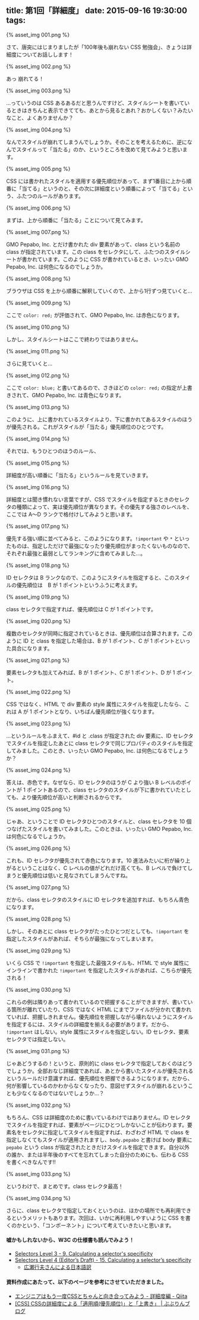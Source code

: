title: 第1回「詳細度」
date: 2015-09-16 19:30:00
tags:
---

{% asset_img 001.png %}

さて、唐突にはじまりましたが「100年後も崩れない CSS 勉強会」、きょうは詳細度についてお話しします！

{% asset_img 002.png %}

あっ 崩れてる！

{% asset_img 003.png %}

…っていうのは CSS あるあるだと思うんですけど、スタイルシートを書いているときはきちんと表示できてても、あとから見るとあれ？おかしくない？みたいなこと、よくありませんか？

{% asset_img 004.png %}

なんでスタイルが崩れてしまうんでしょうか。そのことを考えるために、逆になんでスタイルって「当たる」のか、というところを改めて見てみようと思います。

{% asset_img 005.png %}

CSS には書かれたスタイルを適用する優先順位があって、まず1番目に上から順番に「当てる」というのと、その次に詳細度という順番によって「当てる」という、ふたつのルールがあります。

{% asset_img 006.png %}

まずは、上から順番に「当たる」ことについて見てみます。

{% asset_img 007.png %}

GMO Pepabo, Inc. とだけ書かれた div 要素があって、class という名前の class が指定されています。この class をセレクタにして、ふたつのスタイルシートが書かれています。このように CSS が書かれているとき、いったい GMO Pepabo, Inc. は何色になるのでしょうか。

{% asset_img 008.png %}

ブラウザは CSS を上から順番に解釈していくので、上から1行ずつ見ていくと…

{% asset_img 009.png %}

ここで `color: red;` が評価されて、GMO Pepabo, Inc. は赤色になります。

{% asset_img 010.png %}

しかし、スタイルシートはここで終わりではありません。

{% asset_img 011.png %}

さらに見ていくと…

{% asset_img 012.png %}

ここで `color: blue;` と書いてあるので、さきほどの `color: red;` の指定が上書きされて、GMO Pepabo, Inc. は青色になります。

{% asset_img 013.png %}

このように、上に書かれているスタイルより、下に書かれてあるスタイルのほうが優先される。これがスタイルが「当たる」優先順位のひとつです。

{% asset_img 014.png %}

それでは、もうひとつのほうのルール、

{% asset_img 015.png %}

詳細度が高い順番に「当たる」というルールを見ていきます。

{% asset_img 016.png %}

詳細度とは聞き慣れない言葉ですが、CSS でスタイルを指定するときのセレクタの種類によって、実は優先順位が異なります。その優先する強さのレベルを、ここでは A〜D ランクで格付けしてみようと思います。

{% asset_img 017.png %}

優先する強い順に並べてみると、このようになります。`!important` や `*` といったものは、指定しただけで最強になったり優先順位がまったくないものなので、それぞれ最強と最弱としてランキングに含めてみました…。

{% asset_img 018.png %}

ID セレクタは B ランクなので、このようにスタイルを指定すると、このスタイルの優先順位は　B が 1 ポイントというふうに考えます。

{% asset_img 019.png %}

class セレクタで指定すれば、優先順位は C が 1 ポイントです。

{% asset_img 020.png %}

複数のセレクタが同時に指定されているときは、優先順位は合算されます。このように ID と class を指定した場合は、B が 1 ポイント、C が 1 ポイントといった具合になります。

{% asset_img 021.png %}

要素セレクタも加えてみれば、B が 1 ポイント、C が 1 ポイント、D が 1 ポイント。

{% asset_img 022.png %}

CSS ではなく、HTML で div 要素の style 属性にスタイルを指定したなら、これは A が 1 ポイントとなり、いちばん優先順位が強くなります。

{% asset_img 023.png %}

…というルールをふまえて、#id と .class が指定された div 要素に、ID セレクタでスタイルを指定したあとに class セレクタで同じプロパティのスタイルを指定してみました。このとき、いったい GMO Pepabo, Inc. は何色になるでしょうか？

{% asset_img 024.png %}

答えは、赤色です。なぜなら、ID セレクタのほうが C より強い B レベルのポイントが 1 ポイントあるので、class セレクタのスタイルが下に書かれていたとしても、より優先順位が高いと判断されるからです。

{% asset_img 025.png %}

じゃあ、ということで ID セレクタひとつのスタイルと、class セレクタを 10 個つなげたスタイルを書いてみました。このときは、いったい GMO Pepabo, Inc. は何色になるでしょうか。

{% asset_img 026.png %}

これも、ID セレクタが優先されて赤色になります。10 進法みたいに桁が繰り上がるということはなく、C レベルの値がどれだけ高くても、B レベルで負けてしまうと優先順位は低いと見なされてしまうんですね。

{% asset_img 027.png %}

だから、class セレクタのスタイルに ID セレクタを追加すれば、もちろん青色になります。

{% asset_img 028.png %}

しかし、そのあとに class セレクタがたったひとつだとしても、`!important` を指定したスタイルがあれば、そちらが最強になってしまいます。

{% asset_img 029.png %}

いくら CSS で `!important` を指定した最強スタイルも、HTML で style 属性にインラインで書かれた `!important` を指定したスタイルがあれば、こちらが優先される！

{% asset_img 030.png %}

これらの例は隣りあって書かれているので把握することができますが、書いている箇所が離れていたり、CSS ではなく HTML にまでファイルが分かれて書かれていれば、把握しきれません。優先順位を把握しながら壊れないようにスタイルを指定するには、スタイルの詳細度を揃える必要があります。だから、 `!important` はしない。style 属性にスタイルを指定しない。ID セレクタ、要素セレクタでは指定しない。

{% asset_img 031.png %}

じゃあどうするの！というと、原則的に class セレクタで指定しておくのはどうでしょうか。全部おなじ詳細度であれば、あとから書いたスタイルが優先されるというルールだけ意識すれば、優先順位を把握できるようになります。だから、何が影響しているのかわからなくなったり、意図せずスタイルが崩れるということも少なくなるのではないでしょうか…？

{% asset_img 032.png %}

もちろん、CSS は詳細度のために書いているわけではありません。ID セレクタでスタイルを指定すれば、要素がページにひとつしかないことが伝わります。要素名をセレクタに指定してスタイルを指定すれば、わざわざ HTML で class を指定しなくてもスタイルが適用されますし、`body.pepabo` と書けば body 要素に `pepabo` という class が指定されたときだけスタイルを指定できます。自分以外の誰か、または半年後のすべてを忘れてしまった自分のためにも、伝わる CSS を書くべきなんです!!

{% asset_img 033.png %}

というわけで、まとめです。class セレクタ最高！

{% asset_img 034.png %}

さらに、class セレクタで指定しておくというのは、ほかの場所でも再利用できるというメリットもあります。次回は、いかに再利用しやすいように CSS を書くのかという、「コンポーネント」について考えていきたいと思います。

#### 嘘かもしれないから、W3C の仕様書も読んでみよう！

* [Selectors Level 3 - 9. Calculating a selector's specificity](http://www.w3.org/TR/selectors/#specificity)
* [Selectors Level 4 (Editor’s Draft) - 15. Calculating a selector’s specificity](https://drafts.csswg.org/selectors-4/#specificity)
  * [広瀬行夫さんによる日本語訳](http://www.hcn.zaq.ne.jp/___/WEB/selectors4-ja.html#specificity)

#### 資料作成にあたって、以下のページを参考にさせていただきました。

* [エンジニアはもう一度CSSとちゃんと向き合ってみよう - 詳細度編 - Qiita](http://qiita.com/izumin5210/items/8ae78cb4f4bd325bccb4)
* [[CSS] CSSの詳細度による「適用順(優先順位)」と「上書き」 | ぶぶりんブログ](http://buburinweb.wp.xdomain.jp/css-detailing)
